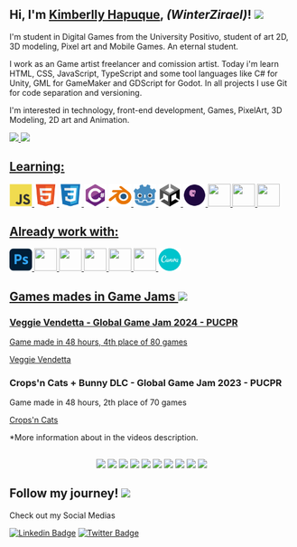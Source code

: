 <h2> Hi, I'm <u>Kimberlly Hapuque</u>, <i>(WinterZirael)</i>!  <img src="https://a.furaffinity.net/20240214/sylveonfurs.gif" width="50"></h2>

I'm student in Digital Games from the University Positivo, student of art 2D, 3D modeling, Pixel art and Mobile Games. An eternal student.

I work as an Game artist freelancer and comission artist. Today i'm learn HTML, CSS, JavaScript, TypeScript and some tool languages like C# for Unity, GML for GameMaker and GDScript for Godot. In all projects I use Git for code separation and versioning.

I'm interested in technology, front-end development, Games, PixelArt, 3D Modeling, 2D art and Animation.

<div>
<a href="https://github.com/kimhapuque">
<img loading="lazy" height="180em" src="https://github-readme-stats.vercel.app/api/top-langs/?username=kimhapuque&layout=compact&langs_count=7&theme=dracula"/>
<img loading="lazy" height="180em" src="https://github-readme-stats.vercel.app/api?username=kimhapuque&show_icons=true&theme=dracula&include_all_commits=true&count_private=true"/>
</div>

## Learning:

<img loading="lazy" src="https://raw.githubusercontent.com/devicons/devicon/v2.16.0/icons/javascript/javascript-original.svg" width="40" height="40"/> <img loading="lazy" src="https://raw.githubusercontent.com/devicons/devicon/v2.16.0/icons/html5/html5-original.svg" width="40" height="40"/> <img loading="lazy" src="https://raw.githubusercontent.com/devicons/devicon/v2.16.0/icons/css3/css3-original.svg" width="40" height="40"/> <img loading="lazy" src="https://raw.githubusercontent.com/devicons/devicon/v2.16.0/icons/csharp/csharp-original.svg" width="40" height="40"/> <img loading="lazy" src="https://raw.githubusercontent.com/devicons/devicon/v2.16.0/icons/blender/blender-original.svg" width="40" height="40"/> <img loading="lazy" src="https://raw.githubusercontent.com/devicons/devicon/v2.16.0/icons/godot/godot-original.svg" width="40" height="40"/> <img loading="lazy" src="https://raw.githubusercontent.com/devicons/devicon/v2.16.0/icons/unity/unity-original.svg" width="40" height="40"/>
<img loading="lazy" src="https://raw.githubusercontent.com/devicons/devicon/v2.16.0/icons/aftereffects/aftereffects-original.svg" width="40" height="40"/> <img loading="lazy" src="https://cdn-icons-png.flaticon.com/256/5968/5968543.png" width="40" height="40"/> <img loading="lazy" src="https://www.versluis.com/wp-content/uploads/2022/10/MD11-Icon-150x150@2x.png" width="40" height="40"/> <img loading="lazy" src="https://cdn.icon-icons.com/icons2/195/PNG/256/ZBrush_23469.png" width="40" height="40"/>

## Already work with:

<img loading="lazy" src="https://raw.githubusercontent.com/devicons/devicon/v2.16.0/icons/photoshop/photoshop-original.svg" width="40" height="40"/> <img loading="lazy" src="https://images-eds-ssl.xboxlive.com/image?url=4rt9.lXDC4H_93laV1_eHM0OYfiFeMI2p9MWie0CvL99U4GA1gf6_kayTt_kBblFwHwo8BW8JXlqfnYxKPmmBSbGlig3QxCGH5S1P6VGKEn4R.gyLFInX78pyGKhIo0JL7AldW_EbBqEZYl1gQYZZbADhzNO9AmPfNMO6nSDVlI-&format=source&h=210" width="40" height="40"/> <img loading="lazy" src="https://upload.wikimedia.org/wikipedia/commons/archive/6/69/20231108190719%21Logo_Aseprite.svg" width="40" height="40"/> <img loading="lazy" src="https://cdn.iconscout.com/icon/free/png-256/free-figma-3521426-2944870.png" width="40" height="40"/> <img loading="lazy" src="https://cdn02.plentymarkets.com/0awpd413qe44/item/images/1655/full/Adobe-Illustrator-CC-icon-svg.png" width="40" height="40"/> <img loading="lazy" src="https://downloadr2.apkmirror.com/wp-content/uploads/2023/03/52/640e9060bd50b.png" width="40" height="40"/> <img loading="lazy" src="https://raw.githubusercontent.com/devicons/devicon/v2.16.0/icons/canva/canva-original.svg" width="40" height="40"/>

## Games mades in Game Jams  <img src="https://a.furaffinity.net/20240214/slimeranchers.gif" width="50">

### Veggie Vendetta - Global Game Jam 2024 - PUCPR
Game made in 48 hours, 4th place of 80 games

[Veggie Vendetta](https://www.youtube.com/watch?v=wmhCgY5HVh4)

### Crops'n Cats + Bunny DLC - Global Game Jam 2023 - PUCPR
Game made in 48 hours, 2th place of 70 games

[Crops'n Cats](https://www.youtube.com/watch?v=L5U48_HFYoo)

*More information about in the videos description.

##

<p align="center">
  <img src="https://raw.githubusercontent.com/innng/innng/master/assets/kyubey.gif" height="40" />
  <img src="https://raw.githubusercontent.com/innng/innng/master/assets/kyubey.gif" height="40" />
  <img src="https://raw.githubusercontent.com/innng/innng/master/assets/kyubey.gif" height="40" />
  <img src="https://raw.githubusercontent.com/innng/innng/master/assets/kyubey.gif" height="40" />
  <img src="https://raw.githubusercontent.com/innng/innng/master/assets/kyubey.gif" height="40" />
  <img src="https://raw.githubusercontent.com/innng/innng/master/assets/kyubey.gif" height="40" />
  <img src="https://raw.githubusercontent.com/innng/innng/master/assets/kyubey.gif" height="40" />
  <img src="https://raw.githubusercontent.com/innng/innng/master/assets/kyubey.gif" height="40" />
  <img src="https://raw.githubusercontent.com/innng/innng/master/assets/kyubey.gif" height="40" />
  <img src="https://raw.githubusercontent.com/innng/innng/master/assets/kyubey.gif" height="40" />
</p>

##

##  Follow my journey! <img src="https://media.giphy.com/media/VgCDAzcKvsR6OM0uWg/giphy.gif" width="50">
Check out my Social Medias

[![Linkedin Badge](https://img.shields.io/badge/-LinkedIn-blue?style=flat-square&logo=Linkedin&logoColor=white&link=https://www.linkedin.com/in/kimberllyhapuque/)](https://www.linkedin.com/in/kimberllyhapuque/)
[![Twitter Badge](https://img.shields.io/badge/-Twitter-dimgray?style=flat-square&logo=Twitter&logoColor=white&link=https://www.twitter.com/wzirael/)](https://www.twitter.com/wzirael)
